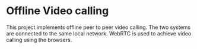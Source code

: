 # Offline Video calling
This project implements offline peer to peer video calling.
The two systems are connected to the same local network.
WebRTC is used to achieve video calling using the browsers.
